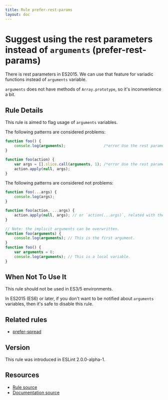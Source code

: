 ```yaml
---
title: Rule prefer-rest-params
layout: doc
---
```

<!-- Note: No pull requests accepted for this file. See README.md in the root directory for details. -->
# Suggest using the rest parameters instead of `arguments` (prefer-rest-params)

There is rest parameters in ES2015.
We can use that feature for variadic functions instead of `arguments` variable.

`arguments` does not have methods of `Array.prototype`, so it's inconvenience a bit.

## Rule Details

This rule is aimed to flag usage of `arguments` variables.

The following patterns are considered problems:

```js
function foo() {
    console.log(arguments);                 /*error Use the rest parameters instead of 'arguments'. */
}

function foo(action) {
    var args = [].slice.call(arguments, 1); /*error Use the rest parameters instead of 'arguments'. */
    action.apply(null, args);
}
```

The following patterns are considered not problems:

```js
function foo(...args) {
    console.log(args);
}

function foo(action, ...args) {
    action.apply(null, args); // or `action(...args)`, related with the `prefer-spread` rule.
}

// Note: the implicit arguments can be overwritten.
function foo(arguments) {
    console.log(arguments); // This is the first argument.
}
function foo() {
    var arguments = 0;
    console.log(arguments); // This is a local variable.
}
```

## When Not To Use It

This rule should not be used in ES3/5 environments.

In ES2015 (ES6) or later, if you don't want to be notified about `arguments` variables, then it's safe to disable this rule.

## Related rules

* [prefer-spread](prefer-spread)

## Version

This rule was introduced in ESLint 2.0.0-alpha-1.

## Resources

* [Rule source](https://github.com/eslint/eslint/tree/master/lib/rules/prefer-rest-params.js)
* [Documentation source](https://github.com/eslint/eslint/tree/master/docs/rules/prefer-rest-params.md)
